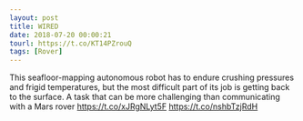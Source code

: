 ```yaml
---
layout: post
title: WIRED
date: 2018-07-20 00:00:21
tourl: https://t.co/KT14PZrouQ
tags: [Rover]
---
```

This seafloor-mapping autonomous robot has to endure crushing pressures and frigid temperatures, but the most difficult part of its job is getting back to the surface. A task that can be more challenging than communicating with a Mars rover https://t.co/xJRgNLyt5F https://t.co/nshbTzjRdH
